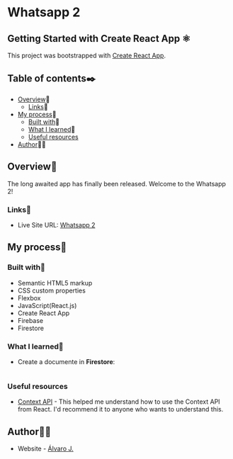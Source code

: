 # Whatsapp 2



## Getting Started with Create React App ⚛

This project was bootstrapped with [Create React App](https://github.com/facebook/create-react-app).

## Table of contents✒️

- [Overview](#overview)🎯
  - [Links](#links)🔗
- [My process](#my-process)🧩
  - [Built with](#built-with)🔨
  - [What I learned](#what-i-learned)📝
  - [Useful resources](#useful-resources)
- [Author](#author)🙋🏻

## Overview🎯

The long awaited app has finally been released. Welcome to the Whatsapp 2!

### Links🔗

- Live Site URL: [Whatsapp 2](https://chat-app-react-indol.vercel.app/)

## My process🧩

### Built with🔨

- Semantic HTML5 markup
- CSS custom properties
- Flexbox
- JavaScript(React.js)
- Create React App
- Firebase
- Firestore

### What I learned📝

- Create a documente in <strong>Firestore</strong>:
```js

```
### Useful resources

- [Context API](https://www.youtube.com/watch?v=35lXWvCuM8o) - This helped me understand how to use the Context API from React. I'd recommend it to anyone who wants to understand this.

## Author🙋🏻

- Website - [Álvaro J.](https://www.github.com/alvaro-j/)
